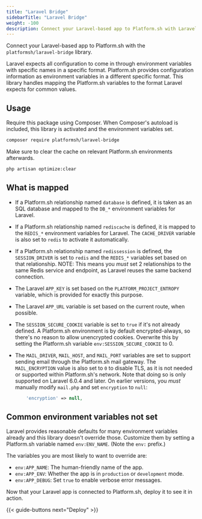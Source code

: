 ```yaml
---
title: "Laravel Bridge"
sidebarTitle: "Laravel Bridge"
weight: -100
description: Connect your Laravel-based app to Platform.sh with Laravel Bridge.
---
```


Connect your Laravel-based app to Platform.sh with the `platformsh/laravel-bridge` library.

Laravel expects all configuration to come in through environment variables with specific names in a specific format.
Platform.sh provides configuration information as environment variables in a different specific format.
This library handles mapping the Platform.sh variables to the format Laravel expects for common values.

## Usage

Require this package using Composer.
When Composer's autoload is included, this library is activated and the environment variables set.

``` bash
composer require platformsh/laravel-bridge
```

Make sure to clear the cache on relevant Platform.sh environments afterwards.

``` bash
php artisan optimize:clear
```

## What is mapped

* If a Platform.sh relationship named `database` is defined,
  it is taken as an SQL database and mapped to the `DB_*` environment variables for Laravel.
* If a Platform.sh relationship named `rediscache` is defined,
  it is mapped to the `REDIS_*` environment variables for Laravel.
  The `CACHE_DRIVER` variable is also set to `redis` to activate it automatically.
* If a Platform.sh relationship named `redissession` is defined,
  the `SESSION_DRIVER` is set to `redis` and the `REDIS_*` variables set based on that relationship.
  NOTE: This means you _*must*_ set 2 relationships to the same Redis service and endpoint,
  as Laravel reuses the same backend connection.
* The Laravel `APP_KEY` is set based on the `PLATFORM_PROJECT_ENTROPY` variable,
  which is provided for exactly this purpose.
* The Laravel `APP_URL` variable is set based on the current route, when possible.
* The `SESSION_SECURE_COOKIE` variable is set to `true` if it's not already defined.
  A Platform.sh environment is by default encrypted-always,
  so there's no reason to allow unencrypted cookies.
  Overwrite this by setting the Platform.sh variable `env:SESSION_SECURE_COOKIE` to 0.
* The `MAIL_DRIVER`, `MAIL_HOST`, and `MAIL_PORT` variables are set
  to support sending email through the Platform.sh mail gateway. 
  The `MAIL_ENCRYPTION` value is also set to `0` to disable TLS,
  as it is not needed or supported within Platform.sh's network.
  Note that doing so is only supported on Laravel 6.0.4 and later.
  On earlier versions, you *must* manually modify `mail.php` and set `encryption` to `null`:

  ```php
      'encryption' => null,
  ```

## Common environment variables not set

Laravel provides reasonable defaults for many environment variables already
and this library doesn't override those.
Customize them by setting a Platform.sh variable named `env:ENV_NAME`.
(Note the `env:` prefix.)

The variables you are most likely to want to override are:

* `env:APP_NAME`: The human-friendly name of the app.
* `env:APP_ENV`: Whether the app is in `production` or `development` mode.
* `env:APP_DEBUG`: Set `true` to enable verbose error messages.

Now that your Laravel app is connected to Platform.sh, deploy it to see it in action.

{{< guide-buttons next="Deploy" >}}
